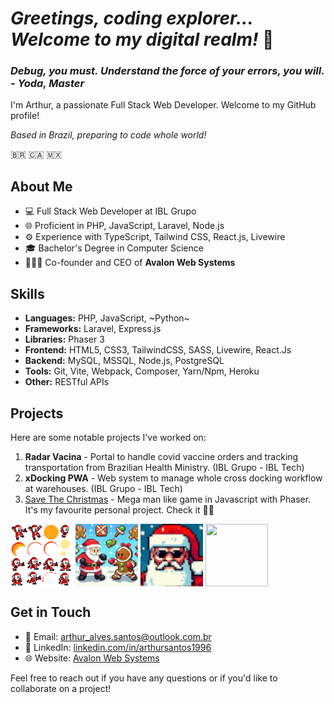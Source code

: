 # ***Greetings, coding explorer... Welcome to my digital realm!*** 👋
### *Debug, you must. Understand the force of your errors, you will. - Yoda, Master*


I'm Arthur, a passionate Full Stack Web Developer. Welcome to my GitHub profile!

_Based in Brazil, preparing to code whole world!_

🇧🇷 🇨🇦 🇲🇽 

## About Me

- 💻 Full Stack Web Developer at IBL Grupo
- 🌐 Proficient in PHP, JavaScript, Laravel, Node.js
- ⚙️ Experience with TypeScript, Tailwind CSS, React.js, Livewire
- 🎓 Bachelor's Degree in Computer Science
- 👨🏻‍💻 Co-founder and CEO of **Avalon Web Systems**

## Skills

- **Languages:** PHP, JavaScript, ~Python~
- **Frameworks:** Laravel, Express.js
- **Libraries:** Phaser 3
- **Frontend:** HTML5, CSS3, TailwindCSS, SASS, Livewire, React.Js
- **Backend:** MySQL, MSSQL, Node.js, PostgreSQL
- **Tools:** Git, Vite, Webpack, Composer, Yarn/Npm, Heroku
- **Other:** RESTful APIs

## Projects

Here are some notable projects I've worked on:

1. **Radar Vacina** - Portal to handle covid vaccine orders and tracking transportation from Brazilian Health Ministry. (IBL Grupo - IBL Tech)
2. **xDocking PWA** - Web system to manage whole cross docking workflow at warehouses. (IBL Grupo - IBL Tech)
3. [Save The Christmas](https://github.com/alvesarthur1996/SaveTheChristmasGame) - Mega man like game in Javascript with Phaser. It's my favourite personal project. Check it 🎅🏻
<div style="display:flex;gap:0.25rem;">
  <img src="https://raw.githubusercontent.com/alvesarthur1996/SaveTheChristmasGame/main/src/assets/sprites/characters/santa_claus/santa_claus.png" style="height:100px;width:100px;"/>
  <img src="https://raw.githubusercontent.com/alvesarthur1996/SaveTheChristmasGame/main/src/assets/images/loading_stages/gingermad_loading.jpeg" style="height:100px;width:100px;"/>
  <img src="https://raw.githubusercontent.com/alvesarthur1996/SaveTheChristmasGame/main/src/assets/images/santa_avatar.jpg" style="height:100px;width:100px;"/>
  <img src="https://github.com/user-attachments/assets/2810428d-d62c-4765-b8aa-e4a774d355a9" style="height:100px;width:100px;"/>

</div>

## Get in Touch

- 📧 Email: arthur_alves.santos@outlook.com.br
- 💼 LinkedIn: [linkedin.com/in/arthursantos1996](https://linkedin.com/in/arthursantos1996)
- 🌐 Website: [Avalon Web Systems](https://avalonweb.com.br/)

Feel free to reach out if you have any questions or if you'd like to collaborate on a project!
